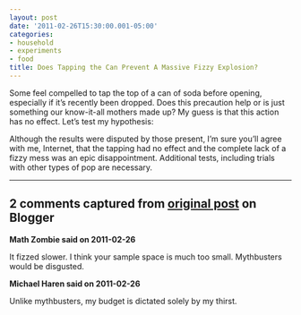 ```yaml
---
layout: post
date: '2011-02-26T15:30:00.001-05:00'
categories:
- household
- experiments
- food
title: Does Tapping the Can Prevent A Massive Fizzy Explosion?
---
```



Some feel compelled to tap the top of a can of soda before opening, especially if it’s recently been dropped. Does this precaution help or is just something our know-it-all mothers made up? My guess is that this action has no effect. Let’s test my hypothesis:  



Although the results were disputed by those present, I’m sure you’ll agree with me, Internet, that the tapping had no effect and the complete lack of a fizzy mess was an epic disappointment. Additional tests, including trials with other types of pop are necessary.

---

## 2 comments captured from [original post](https://blog.wassupy.com/2011/02/does-tapping-can-prevent-massive-fizzy.html) on Blogger

**Math Zombie said on 2011-02-26**

It fizzed slower. I think your sample space is much too small. Mythbusters would be disgusted.

**Michael Haren said on 2011-02-26**

Unlike mythbusters, my budget is dictated solely by my thirst.

